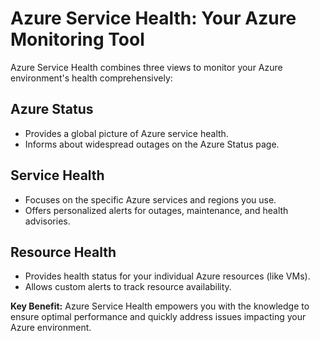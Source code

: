# Azure Service Health: Your Azure Monitoring Tool

Azure Service Health combines three views to monitor your Azure environment's health comprehensively:

## Azure Status

- Provides a global picture of Azure service health.
- Informs about widespread outages on the Azure Status page.

## Service Health

- Focuses on the specific Azure services and regions you use.
- Offers personalized alerts for outages, maintenance, and health advisories.

## Resource Health

- Provides health status for your individual Azure resources (like VMs).
- Allows custom alerts to track resource availability.

**Key Benefit:** Azure Service Health empowers you with the knowledge to ensure optimal performance and quickly address issues impacting your Azure environment.
